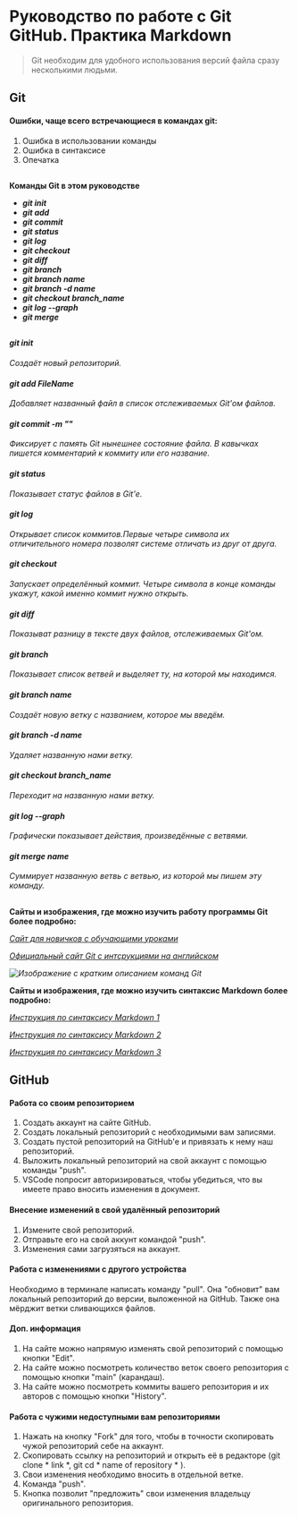 # Руководство по работе с Git GitHub. Практика Markdown
>Git необходим для удобного использования версий файла сразу несколькими людьми.

## Git

#### Ошибки, чаще всего встречающиеся в командах git:
1. Ошибка в использовании команды
2. Ошибка в синтаксисе 
3. Опечатка

##

**Команды Git в этом руководстве**

- ***git init***
- ***git add***
- ***git commit***
- ***git status***
- ***git log***
- ***git checkout***
- ***git diff***
- ***git branch***
- ***git branch name***
- ***git branch -d name***
- ***git checkout branch_name***
- ***git log --graph***
- ***git merge***

##

#### ***git init***
*Создаёт новый репозиторий.*

#### ***git add FileName***
*Добавляет названный файл в список отслеживаемых Git'ом файлов.*

#### ***git commit -m ""***
*Фиксирует с память Git нынешнее состояние файла. В кавычках пишется комментарий к коммиту или его название.*

#### ***git status***
*Показывает статус файлов в Git'е.*

#### ***git log***
*Открывает список коммитов.Первые четыре символа их отличительного номера позволят системе отличать из друг от друга.*

#### ***git checkout***
*Запускает определённый коммит. Четыре символа в конце команды укажут, какой именно коммит нужно открыть.*

#### ***git diff***
*Показыват разницу в тексте двух файлов, отслеживаемых Git'ом.*

#### ***git branch***
*Показывает список ветвей и выделяет ту, на которой мы находимся.*

#### ***git branch name***
*Создаёт новую ветку с названием, которое мы введём.*

#### ***git branch -d name***
*Удаляет названную нами ветку.*

#### ***git checkout branch_name***
*Переходит на названную нами ветку.*

#### ***git log --graph***
*Графически показывает действия, произведённые с ветвями.*

#### ***git merge name***
*Суммирует названную ветвь с ветвью, из которой мы пишем эту команду.*

##

**Сайты и изображения, где можно изучить работу программы Git более подробно:**

*[Сайт для новичков с обучающими уроками](https://habr.com/ru/articles/541258/)*

*[Официальный сайт Git с интсрукциями на английском](https://git-scm.com/book/ru/v2/)*

*![Изображение с кратким описанием команд Git](https://fuzeservers.ru/wp-content/uploads/c/4/7/c47fd3a4ffe633e8ae3d8b3d4ddc7ccb.png)*

**Сайты и изображения, где можно изучить синтаксис Markdown более подробно:**

*[Инструкция по синтаксису Markdown 1](https://skillbox.ru/media/code/yazyk-razmetki-markdown-shpargalka-po-sintaksisu-s-primerami/)*

*[Инструкция по синтаксису Markdown 2](https://texterra.ru/blog/ischerpyvayushchaya-shpargalka-po-sintaksisu-razmetki-markdown-na-zametku-avtoram-veb-razrabotchikam.html)*

*[Инструкция по синтаксису Markdown 3](https://www.markdownguide.org/basic-syntax/)*

## GitHub

#### Работа со своим репозиторием

1. Создать аккаунт на сайте GitHub.
2. Создать локальный репозиторий с необходимыми вам записями.
3. Создать пустой репозиторий на GitHub'e и привязать к нему наш репозиторий.
4. Выложить локальный репозиторий на свой аккаунт с помощью команды "push".
5. VSCode попросит авторизироваться, чтобы убедиться, что вы имеете право вносить изменения в документ.

#### Внесение изменений в свой удалённый репозиторий

1. Измените свой репозиторий.
2. Отправьте его на свой аккунт командой "push".
3. Изменения сами загрузяться на аккаунт.

#### Работа с изменениями с другого устройства

Необходимо в терминале написать команду "pull". Она "обновит" вам локальный репозиторий до версии, выложенной на GitHub. Также она мёрджит ветки сливающихся файлов.

#### Доп. информация

1. На сайте можно напрямую изменять свой репозиторий с помощью кнопки "Edit".
2. На сайте можно посмотреть количество веток своего репозитория с помощью кнопки "main" (карандаш).
3. На сайте можно посмотреть коммиты вашего репозитория и их авторов с помощью кнопки "History". 

#### Работа с чужими недоступными вам репозиториями

1. Нажать на кнопку "Fork" для того, чтобы в точности скопировать чужой репозиторий себе на аккаунт.
2. Скопировать ссылку на репозиторий и открыть её в редакторе (git clone * link *, git cd *  name of repository * ).
3. Свои изменения необходимо вносить в отдельной ветке.
4. Команда "push".
5. Кнопка позволит "предложить" свои изменения владельцу оригинального репозитория.
